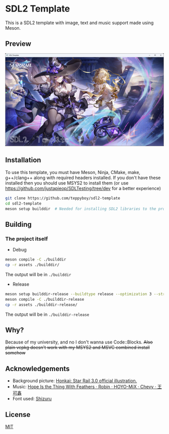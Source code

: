 # SDL2 Template

This is a SDL2 template with image, text and music support made using Meson.

## Preview
![The Herta](.github/assets/preview.png "Preview of the template application")

## Installation

To use this template, you must have Meson, Ninja, CMake, make, g++/clang++ along with required headers installed.
If you don't have these installed then you should use MSYS2 to install them (or use https://github.com/justapieop/SDLTesting/tree/dev for a better experience)

```bash
git clone https://github.com/teppyboy/sdl2-template
cd sdl2-template
meson setup builddir  # Needed for installing SDL2 libraries to the project.
```

## Building

### The project itself

+ Debug
```bash
meson compile -C ./builddir
cp -r assets ./builddir/
```
The output will be in `./builddir`

+ Release
```bash
meson setup builddir-release --buildtype release --optimization 3 --strip
meson compile -C ./builddir-release
cp -r assets ./builddir-release/
```
The output will be in `./builddir-release`

## Why?

Because of my university, and no I don't wanna use Code::Blocks. ~~Also plain vcpkg doesn't work with my MSYS2 and MSVC combined install somehow~~

## Acknowledgements

+ Background picture: [Honkai: Star Rail 3.0 official illustration.](https://www.reddit.com/r/HonkaiStarRail/comments/1hr4mde/30_official_illustration_hq/)
+ Music: [Hope Is the Thing With Feathers · Robin · HOYO-MiX · Chevy · 王可鑫](https://www.youtube.com/watch?v=aPyt41nnM0k)
+ Font used: [Shizuru](https://fonts.google.com/specimen/Shizuru)

## License

[MIT](./LICENSE)
